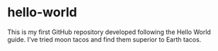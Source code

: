 # hello-world
This is my first GitHub repository developed following the Hello World guide.
I've tried moon tacos and find them superior to Earth tacos.
